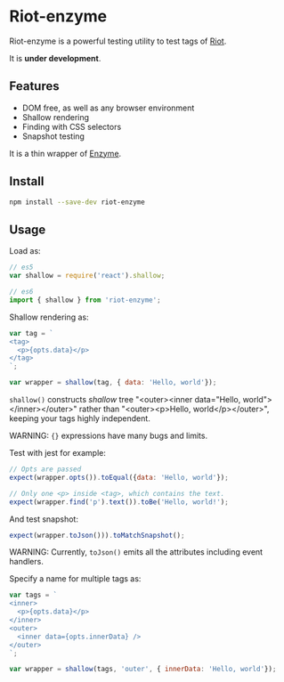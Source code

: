 Riot-enzyme
===========

Riot-enzyme is a powerful testing utility to test tags of [Riot](http://riotjs.com/).


It is **under development**.

Features
--------

- DOM free, as well as any browser environment
- Shallow rendering
- Finding with CSS selectors
- Snapshot testing

It is a thin wrapper of [Enzyme](http://airbnb.io/enzyme/).


Install
-------

```sh
npm install --save-dev riot-enzyme
```

Usage
-----

Load as:

```js
// es5
var shallow = require('react').shallow;

// es6
import { shallow } from 'riot-enzyme';
```

Shallow rendering as:

```js
var tag = `
<tag>
  <p>{opts.data}</p>
</tag>
`;

var wrapper = shallow(tag, { data: 'Hello, world'});
```

`shallow()` constructs *shallow* tree "&lt;outer&gt;&lt;inner data=&quot;Hello, world&quot;&gt;&lt;/inner&gt;&lt;/outer&gt;" rather than "&lt;outer&gt;&lt;p&gt;Hello, world&lt;/p&gt;&lt;/outer&gt;", keeping your tags highly independent.

WARNING: `{}` expressions have many bugs and limits.

Test with jest for example:

```js
// Opts are passed
expect(wrapper.opts()).toEqual({data: 'Hello, world'});

// Only one <p> inside <tag>, which contains the text.
expect(wrapper.find('p').text()).toBe('Hello, world!');
```

And test snapshot:

```js
expect(wrapper.toJson())).toMatchSnapshot();
```

WARNING: Currently, `toJson()` emits all the attributes including event handlers.

Specify a name for multiple tags as:

```js
var tags = `
<inner>
  <p>{opts.data}</p>
</inner>
<outer>
  <inner data={opts.innerData} />
</outer>
`;

var wrapper = shallow(tags, 'outer', { innerData: 'Hello, world'});
```

